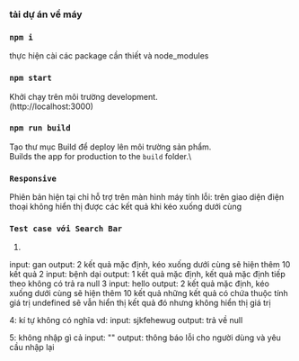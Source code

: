 
### tải dự án về máy 

### `npm i`
thực hiện cài các package cần thiết và node_modules

### `npm start`

Khởi chạy trên môi trường development.\
(http://localhost:3000)

### `npm run build`

Tạo thư mục Build để deploy lên môi trường sản phẩm.\
Builds the app for production to the `build` folder.\

### `Responsive`

Phiên bản hiện tại chỉ hỗ trợ trên màn hình máy tính
lỗi: trên giao diện điện thoại không hiển thị được các kết quả khi kéo xuống dưới cùng
### `Test case với Search Bar`

1.
input: gan
output: 2 kết quả mặc định, kéo xuống dưới cùng sẽ hiện thêm 10 kết quả
2
input: bệnh dại
output: 1 kết quả mặc định, kết quả mặc định tiếp theo không có trả ra null
3
input: hello
output: 2 kết quả mặc định, kéo xuống dưới cùng sẽ hiện thêm 10 kết quả
        những kết quả có chứa thuộc tính giá trị undefined sẽ vẫn hiển thị kết quả đó nhưng không hiển thị giá trị

4: kí tự không có nghĩa vd:
input: sjkfehewug
output: trả về null

5: không nhập gì cả
input: ""
output: thông báo lỗi cho người dùng và yêu cầu nhập lại